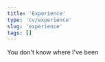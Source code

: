 ```yaml
---
title: 'Experience'
type: 'cv/experience'
slug: 'experience'
tags: []
---
```

You don't know where I've been